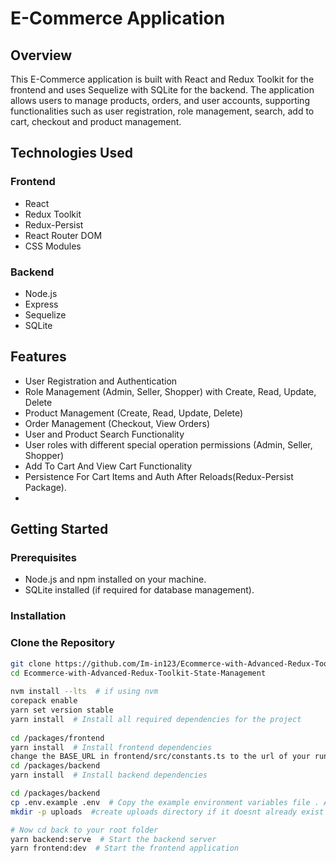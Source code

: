 # E-Commerce Application

## Overview
This E-Commerce application is built with React and Redux Toolkit for the frontend and uses Sequelize with SQLite for the backend. The application allows users to manage products, orders, and user accounts, supporting functionalities such as user registration, role management, search, add to cart, checkout and product management.

## Technologies Used

### Frontend
- React
- Redux Toolkit 
- Redux-Persist
- React Router DOM
- CSS Modules

### Backend
- Node.js
- Express
- Sequelize
- SQLite

## Features
- User Registration and Authentication
- Role Management (Admin, Seller, Shopper) with Create, Read, Update, Delete
- Product Management (Create, Read, Update, Delete)
- Order Management (Checkout, View Orders)
- User and Product Search Functionality
- User roles with different special operation permissions (Admin, Seller, Shopper)
- Add To Cart And View Cart Functionality
- Persistence For Cart Items and Auth After Reloads(Redux-Persist Package).
-

## Getting Started

### Prerequisites
- Node.js and npm installed on your machine.
- SQLite installed (if required for database management).

### Installation
### Clone the Repository

```bash
git clone https://github.com/Im-in123/Ecommerce-with-Advanced-Redux-Toolkit-State-Management
cd Ecommerce-with-Advanced-Redux-Toolkit-State-Management
 
nvm install --lts  # if using nvm
corepack enable
yarn set version stable
yarn install  # Install all required dependencies for the project
 
cd /packages/frontend
yarn install  # Install frontend dependencies
change the BASE_URL in frontend/src/constants.ts to the url of your running backend
cd /packages/backend
yarn install  # Install backend dependencies

cd /packages/backend
cp .env.example .env  # Copy the example environment variables file . After that edit the .env file to set the appropriate values for your environment
mkdir -p uploads  #create uploads directory if it doesnt already exist in backend directory

# Now cd back to your root folder
yarn backend:serve  # Start the backend server
yarn frontend:dev  # Start the frontend application
```

